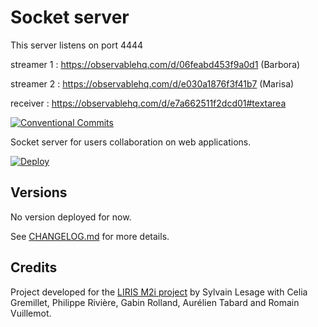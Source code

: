 # Socket server

This server listens on port 4444

streamer 1 : https://observablehq.com/d/06feabd453f9a0d1 (Barbora)

streamer 2 : https://observablehq.com/d/e030a1876f3f41b7 (Marisa)

receiver : https://observablehq.com/d/e7a662511f2dcd01#textarea

[![Conventional Commits](https://img.shields.io/badge/Conventional%20Commits-1.0.0-yellow.svg)](https://conventionalcommits.org)

Socket server for users collaboration on web applications.

[![Deploy](https://www.herokucdn.com/deploy/button.svg)](https://heroku.com/deploy)

## Versions

No version deployed for now.

See [CHANGELOG.md](./CHANGELOG.md) for more details.

## Credits

Project developed for the [LIRIS M2i project](https://projet.liris.cnrs.fr/mi2/)
by Sylvain Lesage with Celia Gremillet, Philippe Rivière, Gabin Rolland,
Aurélien Tabard and Romain Vuillemot.
